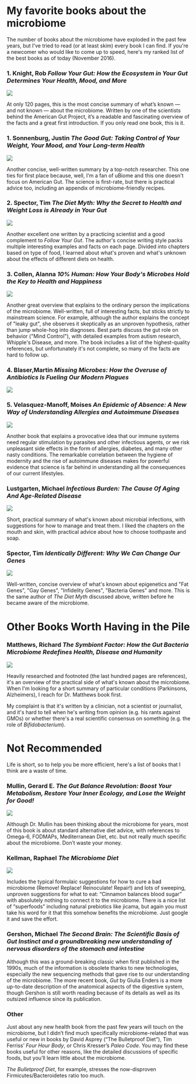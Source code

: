 # My favorite books about the microbiome

The number of books about the microbiome have exploded in the past few years, but I've tried to read (or at least skim) every book I can find. If you're a newcomer who would like to come up to speed, here's my ranked list of the best books as of today (November 2016).

### 1\. Knight, Rob *Follow Your Gut: How the Ecosystem in Your Gut Determines Your Health, Mood, and More*

![](https://images-na.ssl-images-amazon.com/images/I/51eo4PeHPBL._SL160_.jpg)

At only 120 pages, this is the most concise summary of what’s known — and not known — about the microbiome. Written by one of the scientists behind the American Gut Project, it’s a readable and fascinating overview of the facts and a great first introduction. If you only read one book, this is it.

### 1\. Sonnenburg, Justin *The Good Gut: Taking Control of Your Weight, Your Mood, and Your Long-term Health*

![](https://images-na.ssl-images-amazon.com/images/I/51rHLpBNX2L._SL160_.jpg)

Another concise, well-written summary by a top-notch researcher. This one ties for first place because, well, I'm a fan of uBiome and this one doesn't focus on American Gut. The science is first-rate, but there is practical advice too, including an appendix of microbiome-friendly recipes.

### 2\. Spector, Tim *The Diet Myth: Why the Secret to Health and Weight Loss is Already in Your Gut*

![](https://images-na.ssl-images-amazon.com/images/I/51MzBLv5PjL._SL160_.jpg)

Another excellent one written by a practicing scientist and a good complement to *Follow Your Gut*. The author's concise writing style packs multiple interesting examples and facts on each page. Divided into chapters based on type of food, I learned about what's proven and what's unknown about the effects of different diets on health.

### 3\. Collen, Alanna *10% Human: How Your Body's Microbes Hold the Key to Health and Happiness*

![](https://images-na.ssl-images-amazon.com/images/I/51dly8s5QrL._SL160_.jpg)

Another great overview that explains to the ordinary person the implications of the microbiome. Well-written, full of interesting facts, but sticks strictly to mainstream science. For example, although the author explains the concept of "leaky gut", she observes it skeptically as an unproven hypothesis, rather than jump whole-hog into diagnoses. Best parts discuss the gut role on behavior ("Mind Control"), with detailed examples from autism research, Whipple's Disease, and more. The book includes a list of the highest-quality references, but unfortunately it's not complete, so many of the facts are hard to follow up.

### 4\. Blaser,Martin *Missing Microbes: How the Overuse of Antibiotics Is Fueling Our Modern Plagues*

![](https://images-na.ssl-images-amazon.com/images/I/51PKojvuQ9L._SL160_.jpg)


### 5\. Velasquez-Manoff, Moises *An Epidemic of Absence: A New Way of Understanding Allergies and Autoimmune Diseases*


![](https://images-na.ssl-images-amazon.com/images/I/41lCyHGbSEL._SL160_.jpg)

Another book that explains a provocative idea that our immune systems need regular stimulation by parasites and other infectious agents, or we risk unpleasant side effects in the form of allergies, diabetes, and many other nasty conditions. The remarkable correlation between the hygiene of modernity and the rise of autoimmune diseases makes for powerful evidence that science is far behind in understanding all the consequences of our current lifestyles.


### Lustgarten, Michael *Infectious Burden: The Cause Of Aging And Age-Related Disease*
![](https://images-na.ssl-images-amazon.com/images/I/51I1SXSdDsL._SL160_.jpg)

Short, practical summary of what's known about microbial infections, with suggestions for how to manage and treat them. I liked the chapters on the mouth and skin, with practical advice about how to choose toothpaste and soap.

### Spector, Tim *Identically Different: Why We Can Change Our Genes*

![](https://images-na.ssl-images-amazon.com/images/I/51e3sYJfomL._SL160_.jpg)

Well-written, concise overview of what's known about epigenetics and "Fat Genes", "Gay Genes", "Infidelity Genes", "Bacteria Genes" and more. This is the same author of *The Diet Myth* discussed above, written before he became aware of the microbiome. 

# Other Books Worth Having in the Pile

### Matthews, Richard *The Symbiont Factor: How the Gut Bacteria Microbiome Redefines Health, Disease and Humanity*

![](https://images-na.ssl-images-amazon.com/images/I/51pgs53-dJL._SL160_.jpg)

Heavily researched and footnoted (the last hundred pages are references), it's an overview of the practical side of what's known about the microbiome. When I'm looking for a short summary of particular conditions (Parkinsons, Alzheimers), I reach for Dr. Matthews book first.

My complaint is that it's written by a clinician, not a scientist or journalist, and it's hard to tell when he's writing from opinion (e.g. his rants against GMOs) or whether there's a real scientific consensus on something (e.g. the role of *Bifidobacterium*).

# Not Recommended 

Life is short, so to help you be more efficient, here's a list of books that I think are a waste of time. 

### Mullin, Gerard E. *The Gut Balance Revolution: Boost Your Metabolism, Restore Your Inner Ecology, and Lose the Weight for Good!*

![](https://images-na.ssl-images-amazon.com/images/I/515i5gSlGjL._SL160_.jpg)

Although Dr. Mullin has been thinking about the microbiome for years, most of this book is about standard alternative diet advice, with references to Omega-6, FODMAPs, Mediterranean Diet, etc. but not really much specific about the microbiome. Don’t waste your money.

### Kellman, Raphael *The Microbiome Diet* 

![](https://images-na.ssl-images-amazon.com/images/I/41a1ffMf3XL._SL160_.jpg)

Includes the typical formulaic suggestions for how to cure a bad microbiome (Remove! Replace! Reinoculate! Repair!) and lots of sweeping, unproven suggestions for what to eat: “Cinnamon balances blood sugar” with absolutely nothing to connect it to the microbiome. There is a nice list of “superfoods” including natural prebiotics like jicama, but again you must take his word for it that this somehow benefits the microbiome. Just google it and save the effort.

### Gershon, Michael *The Second Brain: The Scientific Basis of Gut Instinct and a groundbreaking new understanding of nervous disorders of the stomach and intestine*


Although this was a ground-breaking classic when first published in the 1990s, much of the information is obsolete thanks to new technologies, especially the new sequencing methods that gave rise to our understanding of the microbiome. The more recent book, *Gut* by Giulia Enders is a more up-to-date description of the anatomical aspects of the digestive system, though Gershon is still worth reading because of its details as well as its outsized influence since its publication.




### Other

Just about any new health book from the past few years will touch on the microbiome, but I didn’t find much specifically microbiome-related that was useful or new in books by David Asprey (“The Bulletproof Diet”), Tim Ferriss’ *Four Hour Body*, or Chris Kresser’s *Paleo Code*. You may find these books useful for other reasons, like the detailed discussions of specific foods, but you’ll learn little about the microbiome.

*The Bulletproof Diet*, for example, stresses the now-disproven Firmicutes/Bacteroidetes ratio too much.


